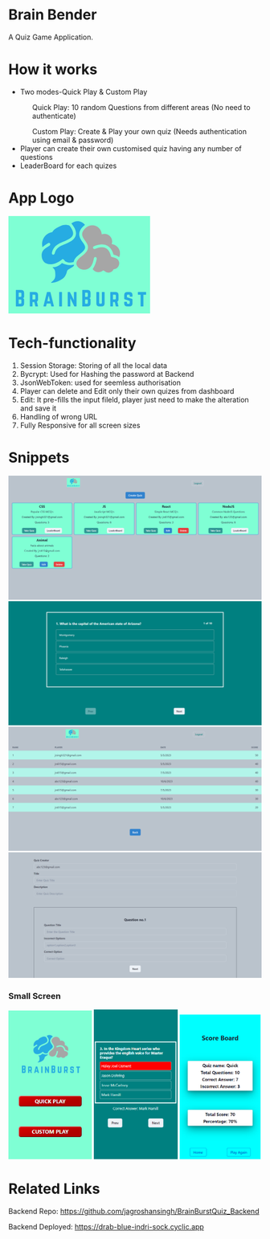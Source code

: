 # Brain Bender 
A Quiz Game Application.

# How it works
<ul>
  <li>Two modes-Quick Play & Custom Play </li>
  <ol>Quick Play: 10 random Questions from different areas (No need to authenticate)</ol>
  <ol>Custom Play: Create & Play your own quiz (Needs authentication using email & password)</ol>
  <li>Player can create their own customised quiz having any number of questions</li>
  <li>LeaderBoard for each quizes</li>
</ul>

# App Logo
<img src="https://github.com/jagroshansingh/Quiz/blob/master/frontend/public/BrainBurst_Logo.png?raw=true"/>

# Tech-functionality
<ol>
  <li>Session Storage: Storing of all the local data</li>
  <li>Bycrypt: Used for Hashing the password at Backend</li>
  <li>JsonWebToken: used for seemless authorisation</li>
  <li>Player can delete and Edit only their own quizes from dashboard</li>
  <li>Edit: It pre-fills the input fileld, player just need to make the alteration and save it</li>
  <li>Handling of wrong URL</li>
  <li>Fully Responsive for all screen sizes</li>
</ol>

# Snippets
<div>
<img src="./screenshots/QuizApp_Dashboard.png" alt="Dashboard">
<img src="./screenshots/mcqPage.png" alt="mcqPage">
<img src="./screenshots/LeaderBoard.png" alt="LeaderBoard">
<img src="./screenshots/CreateQuiz.png" alt="CreateQuiz">

### Small Screen
<div>
<img src="./screenshots/Mobile-HomePage.png" alt="HomePage" width="33%">
<img src="./screenshots/Mobile-mcqPage.png" alt="mcqPage" width="33%">
<img src="./screenshots/Mobile-ScoreBoard.png" alt="ScoreBoard" width="32%">
</div>
</div>

# Related Links
<p>Backend Repo: <a href="https://github.com/jagroshansingh/BrainBurstQuiz_Backend">https://github.com/jagroshansingh/BrainBurstQuiz_Backend</a></p>
<p>Backend Deployed: <a href="https://drab-blue-indri-sock.cyclic.app">https://drab-blue-indri-sock.cyclic.app</a></p>
